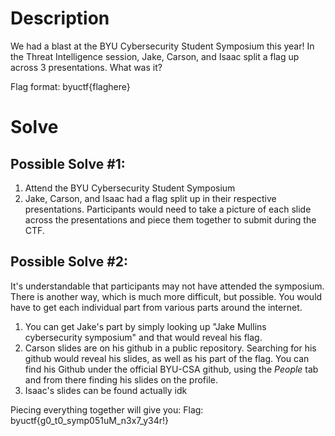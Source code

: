 # Description

We had a blast at the BYU Cybersecurity Student Symposium this year! In the Threat Intelligence session, Jake, Carson, and Isaac split a flag up across 3 presentations. What was it?

Flag format: byuctf{flaghere}

# Solve

## Possible Solve #1:
1. Attend the BYU Cybersecurity Student Symposium
2. Jake, Carson, and Isaac had a flag split up in their respective presentations. Participants would need to take a picture of each slide across the presentations and piece them together to submit during the CTF.

## Possible Solve #2:
It's understandable that participants may not have attended the symposium. There is another way, which is much more difficult, but possible. You would have to get each individual part from various parts around the internet.
1. You can get Jake's part by simply looking up "Jake Mullins cybersecurity symposium" and that would reveal his flag.
2. Carson slides are on his github in a public repository. Searching for his github would reveal his slides, as well as his part of the flag. You can find his Github under the official BYU-CSA github, using the *People* tab and from there finding his slides on the profile.
3. Isaac's slides can be found actually idk

Piecing everything together will give you:
Flag: byuctf{g0_t0_symp051uM_n3x7_y34r!} 